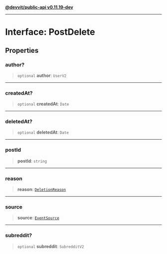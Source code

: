 [**@devvit/public-api v0.11.19-dev**](../../../../README.md)

---

# Interface: PostDelete

## Properties

<a id="author"></a>

### author?

> `optional` **author**: `UserV2`

---

<a id="createdat"></a>

### createdAt?

> `optional` **createdAt**: `Date`

---

<a id="deletedat"></a>

### deletedAt?

> `optional` **deletedAt**: `Date`

---

<a id="postid"></a>

### postId

> **postId**: `string`

---

<a id="reason"></a>

### reason

> **reason**: [`DeletionReason`](../../../../enumerations/DeletionReason.md)

---

<a id="source"></a>

### source

> **source**: [`EventSource`](../../../../enumerations/EventSource.md)

---

<a id="subreddit"></a>

### subreddit?

> `optional` **subreddit**: `SubredditV2`
